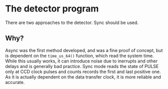 # The detector program
There are two approaches to the detector. Sync should be used.

## Why?
Async was the first method developed, and was a fine proof of concept, but is dependent on the `time_us_64()` function, which read the system time. While this usually works, it can introduce noise due to inerrupts and other delays and is generally bad practice. Sync mode reads the state of PULSE only at CCD clock pulses and counts records the first and last positive one. As it is actually dependent on the data transfer clock, it is more reliable and accurate.

